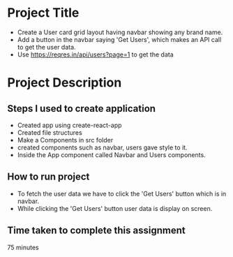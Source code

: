 # Project Title
- Create a User card grid layout having navbar showing any brand name.
- Add a button in the navbar saying 'Get Users', which makes an API call to get the user data.
- Use https://reqres.in/api/users?page=1 to get the data

# Project Description
## Steps I used to create application
- Created app using create-react-app
- Created file structures
- Make a Components in src folder
- created components such as navbar, users gave style to it.
- Inside the App component called Navbar and Users components.

## How to run project
- To fetch the user data we have to click the 'Get Users' button which is in navbar.
- While clicking the 'Get Users' button user data is display on screen.


## Time taken to complete this assignment
75 minutes